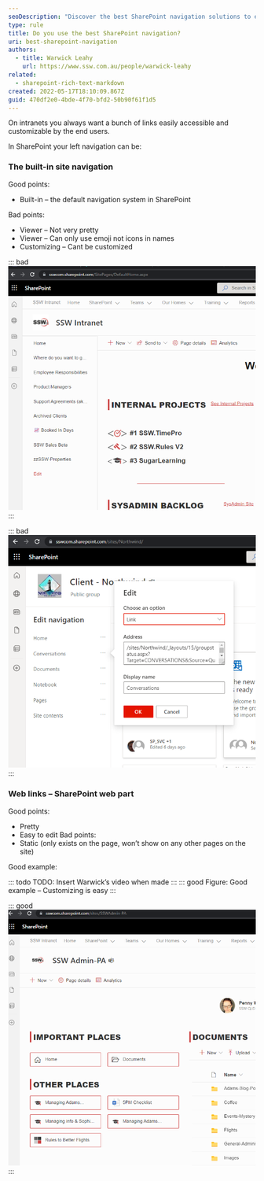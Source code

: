 ```yaml
---
seoDescription: "Discover the best SharePoint navigation solutions to enhance your intranet experience with Warwick Leahy."
type: rule
title: Do you use the best SharePoint navigation?
uri: best-sharepoint-navigation
authors:
  - title: Warwick Leahy
    url: https://www.ssw.com.au/people/warwick-leahy
related:
  - sharepoint-rich-text-markdown
created: 2022-05-17T18:10:09.867Z
guid: 470df2e0-4bde-4f70-bfd2-50b90f61f1d5
---
```

On intranets you always want a bunch of links easily accessible and customizable by the end users.

<!--endintro-->

In SharePoint your left navigation can be:

### The built-in site navigation

Good points:

* Built-in – the default navigation system in SharePoint

Bad points:

* Viewer – Not very pretty
* Viewer – Can only use emoji not icons in names
* Customizing – Cant be customized

::: bad
![Figure: Bad example – Viewing](sharepoint-nav-bad1.png)
:::

::: bad
![Figure: Bad Example - Editing (No customizations)](sharepoint-nav-bad2.png)
:::

### Web links – SharePoint web part

Good points:

* Pretty
* Easy to edit
  Bad points:
* Static (only exists on the page, won’t show on any other pages on the site)

Good example:

::: todo
TODO: Insert Warwick’s video when made
:::
::: good
Figure: Good example – Customizing is easy
:::

::: good
![Figure: Good example – Custom icons and built-in icons that look nice](sharepoint-nav-good.png)
:::
